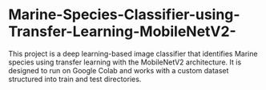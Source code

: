 # Marine-Species-Classifier-using-Transfer-Learning-MobileNetV2-
This project is a deep learning-based image classifier that identifies Marine species using transfer learning with the MobileNetV2 architecture. It is designed to run on Google Colab and works with a custom dataset structured into train and test directories.
